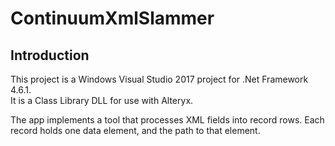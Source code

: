 # ContinuumXmlSlammer

## Introduction

This project is a Windows Visual Studio 2017 project for .Net Framework 4.6.1.  
It is a Class Library DLL for use with Alteryx.

The app implements a tool that processes XML fields into record rows.
Each record holds one data element, and the path to that element.

